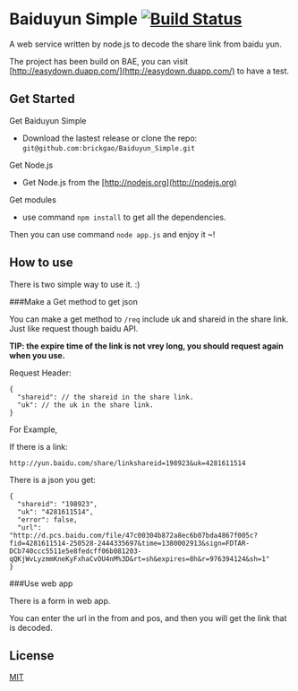 Baiduyun Simple [![Build Status](https://travis-ci.org/brickgao/Baiduyun_Simple.png?branch=master)](https://travis-ci.org/brickgao/Baiduyun_Simple)
===============

A web service written by node.js to decode the share link from baidu yun.

The project has been build on BAE, you can visit [http://easydown.duapp.com/](http://easydown.duapp.com/) to have a test.

Get Started
-----

Get Baiduyun Simple

*	Download the lastest release or clone the repo: `git@github.com:brickgao/Baiduyun_Simple.git`

Get Node.js

*	Get Node.js from the [http://nodejs.org](http://nodejs.org)

Get modules

*	use command `npm install` to get all the dependencies.

Then you can use command `node app.js` and enjoy it ~!


How to use
-----------

There is two simple way to use it. :)

###Make a Get method to get json

You can make a get method to `/req` include uk and shareid in the share link. Just like request though baidu API.

**TIP: the expire time of the link is not vrey long, you should request again when you use.**

Request Header:

	{
   	  "shareid": // the shareid in the share link.
  	  "uk": // the uk in the share link.
	}

For Example,

If there is a link:

	http://yun.baidu.com/share/linkshareid=198923&uk=4281611514

There is a json you get:

	{
  	  "shareid": "198923",
  	  "uk": "4281611514",
	  "error": false,
  	  "url": "http://d.pcs.baidu.com/file/47c00304b872a8ec6b07bda4867f005c?fid=4281611514-250528-2444335697&time=1380002913&sign=FDTAR-DCb740ccc5511e5e8fedcff06b081203-qQKjWvLyzmmKneKyFxhaCvOU4nM%3D&rt=sh&expires=8h&r=976394124&sh=1"
	}

###Use web app

There is a form in web app.

You can enter the url in the from and pos, and then you will get the link that is decoded.

License
-------

[MIT](http://opensource.org/licenses/MIT)
